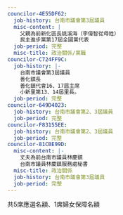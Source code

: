 ```yaml
---
councilor-4E55DF62:
  job-history: 台南市議會第3屆議員
  misc-content: |
    父親為前新化區長姚溪海（李偉智從母姓）
    民主進步黨第17屆全國黨代表
  job-period: 完整
  misc-title: 政治關係/黨職
councilor-C724FF9C:
  job-history: |-
    台南市議會第3屆議員
    善化鎮長
    善化鎮代會16、17屆主席
    小新里第13、14屆里長。
  job-period: 完整
councilor-649D4023:
  job-history: 台南市議會第2、3屆議員
  job-period: 完整
councilor-F83155EE:
  job-history: 台南市議會第2、3屆議員
  job-period: 完整
councilor-81CBE99D:
  misc-content: |-
    丈夫為前台南市議員林慶鎮
    台南市議員林慶鎮服務處秘書
  misc-title: 政治關係
  job-history: 台南市議會第3屆議員
  job-period: 完整
---
```

共5席應選名額、1席婦女保障名額